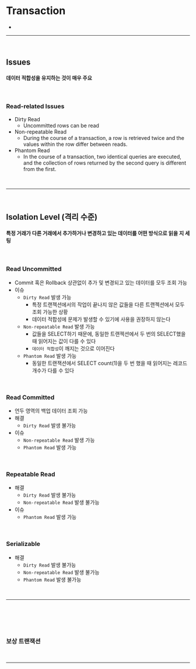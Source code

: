 # Transaction
> 
* 

<hr>
<br>

## Issues
#### 데이터 적합성을 유지하는 것이 매우 주요

<br>

### Read-related Issues
* Dirty Read
  * Uncommitted rows can be read
* Non-repeatable Read 
  * During the course of a transaction, a row is retrieved twice and the values within the row differ between reads.
* Phantom Read
  * In the course of a transaction, two identical queries are executed, and the collection of rows returned by the second query is different from the first.

<br>
<hr>
<br> 

## Isolation Level (격리 수준)
#### 특정 거래가 다른 거래에서 추가하거나 변경하고 있는 데이터를 어떤 방식으로 읽을 지 세팅

<br>

### Read Uncommitted
* Commit 혹은 Rollback 상관없이 추가 및 변경되고 있는 데이터를 모두 조회 가능
* 이슈
  * `Dirty Read` 발생 가능
    * 특정 트랜젝션에서의 작업이 끝나지 않은 값들을 다른 트랜젝션에서 모두 조회 가능한 상황
    * 데이터 적합성에 문제가 발생할 수 있기에 사용을 권장하지 않는다
  * `Non-repeatable Read` 발생 가능
    * 값들을 SELECT하기 때문에, 동일한 트랜젝션에서 두 번의 SELECT했을 때 읽어지는 값이 다를 수 있다
    * `데이터 적합성`이 깨지는 것으로 이어진다
  * `Phantom Read` 발생 가능
    * 동일한 트랜잭션에서 SELECT count(1)을 두 번 했을 때 읽어지는 레코드 개수가 다를 수 있다

<br>

### Read Committed
* 언두 영역의 백업 데이터 조회 가능
* 해결
  * `Dirty Read` 발생 불가능 
* 이슈
  * `Non-repeatable Read` 발생 가능
  * `Phantom Read` 발생 가능

<br>

### Repeatable Read
* 해결
  * `Dirty Read` 발생 불가능 
  * `Non-repeatable Read` 발생 불가능
* 이슈
  * `Phantom Read` 발생 가능

<br>

### Serializable
* 해결
  * `Dirty Read` 발생 불가능 
  * `Non-repeatable Read` 발생 불가능
  * `Phantom Read` 발생 불가능

<br>
<hr>
<br>

## 
#### 

<br>

### 보상 트랜잭션

<br>
<hr>
<br>
